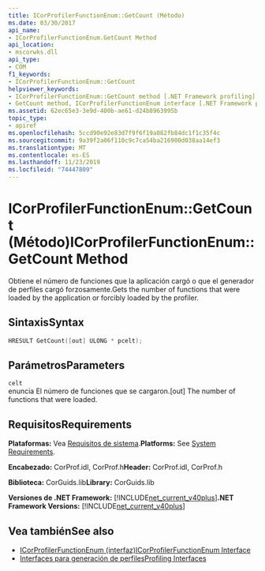 ```yaml
---
title: ICorProfilerFunctionEnum::GetCount (Método)
ms.date: 03/30/2017
api_name:
- ICorProfilerFunctionEnum.GetCount Method
api_location:
- mscorwks.dll
api_type:
- COM
f1_keywords:
- ICorProfilerFunctionEnum::GetCount
helpviewer_keywords:
- ICorProfilerFunctionEnum::GetCount method [.NET Framework profiling]
- GetCount method, ICorProfilerFunctionEnum interface [.NET Framework profiling]
ms.assetid: 62ec65e3-3e9d-400b-ae61-d24b8963995b
topic_type:
- apiref
ms.openlocfilehash: 5ccd90e92e83d7f9f6f19a082fb84dc1f1c35f4c
ms.sourcegitcommit: 9a39f2a06f110c9c7ca54ba216900d038aa14ef3
ms.translationtype: MT
ms.contentlocale: es-ES
ms.lasthandoff: 11/23/2019
ms.locfileid: "74447809"
---
```

# <a name="icorprofilerfunctionenumgetcount-method"></a><span data-ttu-id="e6aa5-102">ICorProfilerFunctionEnum::GetCount (Método)</span><span class="sxs-lookup"><span data-stu-id="e6aa5-102">ICorProfilerFunctionEnum::GetCount Method</span></span>
<span data-ttu-id="e6aa5-103">Obtiene el número de funciones que la aplicación cargó o que el generador de perfiles cargó forzosamente.</span><span class="sxs-lookup"><span data-stu-id="e6aa5-103">Gets the number of functions that were loaded by the application or forcibly loaded by the profiler.</span></span>  
  
## <a name="syntax"></a><span data-ttu-id="e6aa5-104">Sintaxis</span><span class="sxs-lookup"><span data-stu-id="e6aa5-104">Syntax</span></span>  
  
```cpp  
HRESULT GetCount([out] ULONG * pcelt);  
```  
  
## <a name="parameters"></a><span data-ttu-id="e6aa5-105">Parámetros</span><span class="sxs-lookup"><span data-stu-id="e6aa5-105">Parameters</span></span>  
 `celt`  
 <span data-ttu-id="e6aa5-106">enuncia El número de funciones que se cargaron.</span><span class="sxs-lookup"><span data-stu-id="e6aa5-106">[out] The number of functions that were loaded.</span></span>  
  
## <a name="requirements"></a><span data-ttu-id="e6aa5-107">Requisitos</span><span class="sxs-lookup"><span data-stu-id="e6aa5-107">Requirements</span></span>  
 <span data-ttu-id="e6aa5-108">**Plataformas:** Vea [Requisitos de sistema](../../../../docs/framework/get-started/system-requirements.md).</span><span class="sxs-lookup"><span data-stu-id="e6aa5-108">**Platforms:** See [System Requirements](../../../../docs/framework/get-started/system-requirements.md).</span></span>  
  
 <span data-ttu-id="e6aa5-109">**Encabezado:** CorProf.idl, CorProf.h</span><span class="sxs-lookup"><span data-stu-id="e6aa5-109">**Header:** CorProf.idl, CorProf.h</span></span>  
  
 <span data-ttu-id="e6aa5-110">**Biblioteca:** CorGuids.lib</span><span class="sxs-lookup"><span data-stu-id="e6aa5-110">**Library:** CorGuids.lib</span></span>  
  
 <span data-ttu-id="e6aa5-111">**Versiones de .NET Framework:** [!INCLUDE[net_current_v40plus](../../../../includes/net-current-v40plus-md.md)]</span><span class="sxs-lookup"><span data-stu-id="e6aa5-111">**.NET Framework Versions:** [!INCLUDE[net_current_v40plus](../../../../includes/net-current-v40plus-md.md)]</span></span>  
  
## <a name="see-also"></a><span data-ttu-id="e6aa5-112">Vea también</span><span class="sxs-lookup"><span data-stu-id="e6aa5-112">See also</span></span>

- [<span data-ttu-id="e6aa5-113">ICorProfilerFunctionEnum (interfaz)</span><span class="sxs-lookup"><span data-stu-id="e6aa5-113">ICorProfilerFunctionEnum Interface</span></span>](../../../../docs/framework/unmanaged-api/profiling/icorprofilerfunctionenum-interface.md)
- [<span data-ttu-id="e6aa5-114">Interfaces para generación de perfiles</span><span class="sxs-lookup"><span data-stu-id="e6aa5-114">Profiling Interfaces</span></span>](../../../../docs/framework/unmanaged-api/profiling/profiling-interfaces.md)
